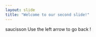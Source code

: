 ```yaml
---
layout: slide
title: "Welcome to our second slide!"
---
```

saucisson
Use the left arrow to go back !
